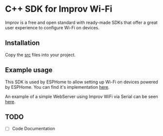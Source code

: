 # C++ SDK for Improv Wi-Fi

Improv is a free and open standard with ready-made SDKs that offer a great user experience to configure Wi-Fi on devices.

## Installation

Copy the [src](src/) files into your project.

## Example usage

This SDK is used by ESPHome to allow setting up Wi-Fi on devices powered by ESPHome. You can find it's implementation [here](https://github.com/esphome/esphome/tree/dev/esphome/components/esp32_improv).

An example of a simple WebServer using Improv WiFi via Serial can be seen [here](https://jnthas.github.io/improv-wifi-demo/).

## TODO

- [ ] Code Documentation
